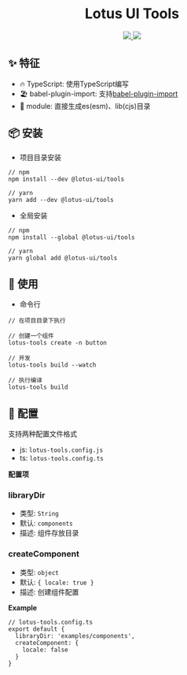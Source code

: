 <h1 align="center">Lotus UI Tools</h1>

<p align="center">
 <a href="https://npmjs.org/package/@lotus-ui/tools">
   <img src="https://img.shields.io/npm/v/@lotus-ui/tools.svg?style=flat">
 </a>
 <a href="https://npmjs.org/package/@lotus-ui/tools">
   <img src="https://img.shields.io/npm/dm/@lotus-ui/tools.svg?style=flat">
 </a>
</p>

## ✨ 特征

* 🔥 TypeScript: 使用TypeScript编写
* 🏖 babel-plugin-import: 支持[babel-plugin-import](https://github.com/ant-design/babel-plugin-import)
* 🎉 module: 直接生成es(esm)、lib(cjs)目录

## 📦 安装

* 项目目录安装

```
// npm 
npm install --dev @lotus-ui/tools

// yarn 
yarn add --dev @lotus-ui/tools
```

* 全局安装

```
// npm
npm install --global @lotus-ui/tools

// yarn 
yarn global add @lotus-ui/tools
```

## 🔨 使用

* 命令行

```
// 在项目目录下执行

// 创建一个组件
lotus-tools create -n button

// 开发
lotus-tools build --watch

// 执行编译 
lotus-tools build
```

## 📝 配置

支持两种配置文件格式

* js: `lotus-tools.config.js`
* ts: `lotus-tools.config.ts`

**配置项**

### libraryDir

* 类型: `String`
* 默认: `components`
* 描述: 组件存放目录

###  createComponent

* 类型: `object`
* 默认: `{ locale: true }`
* 描述: 创建组件配置

**Example**

```
// lotus-tools.config.ts
export default {
  libraryDir: 'examples/components',
  createComponent: {
    locale: false
  }
}
```
